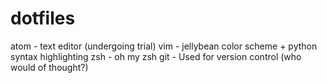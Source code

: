 # dotfiles
atom - text editor (undergoing trial)
vim - jellybean color scheme + python syntax highlighting
zsh - oh my zsh
git - Used for version control (who would of thought?)
